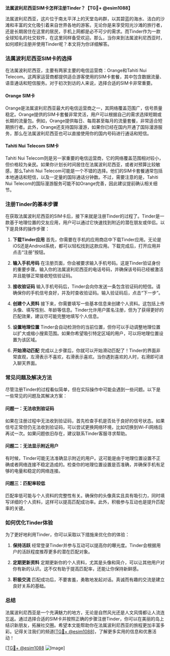 **法属波利尼西亚SIM卡怎样注册Tinder？【TG💪+ @esim1088】**

法属波利尼西亚，这片位于南太平洋上的天堂岛屿群，以其碧蓝的海水、洁白的沙滩和丰富的文化吸引着来自世界各地的游客。无论你是来享受阳光沙滩的旅行者，还是长期居住在这里的居民，手机上网都是必不可少的需求。而Tinder作为一款全球知名的社交软件，在这里同样备受欢迎。那么，当你来到法属波利尼西亚时，如何顺利注册并使用Tinder呢？本文将为你详细解答。

### 法属波利尼西亚SIM卡的选择

在法属波利尼西亚，主要有两家主要的电信运营商：Orange和Tahiti Nui Telecom。这两家运营商都提供适合游客使用的SIM卡套餐，其中包含数据流量、语音通话和短信服务。对于初次到访的人来说，选择合适的SIM卡非常重要。

#### Orange SIM卡
Orange是法属波利尼西亚最大的电信运营商之一，其网络覆盖范围广，信号质量稳定。Orange提供的SIM卡套餐非常灵活，用户可以根据自己的需求选择短期或长期的流量包。例如，Orange提供每日、每周甚至每月的流量套餐，非常适合短期旅行者。此外，Orange还支持国际漫游，如果你已经在国内开通了国际漫游服务，那么在法属波利尼西亚也可以直接使用你的国内号码进行通话和短信。

#### Tahiti Nui Telecom SIM卡
Tahiti Nui Telecom则是另一家重要的电信运营商，它的网络覆盖范围相对较小，但价格较为亲民。如果你计划长时间居住在法属波利尼西亚，或者对预算比较敏感，那么Tahiti Nui Telecom可能是一个不错的选择。他们的SIM卡套餐通常包括本地通话和短信，以及一定量的国际通话分钟数。不过，需要注意的是，Tahiti Nui Telecom的国际漫游服务可能不如Orange完善，因此建议提前确认相关细节。

### 注册Tinder的基本步骤

在获取法属波利尼西亚的SIM卡后，接下来就是注册Tinder的过程了。Tinder是一款基于地理位置的交友应用，用户可以通过它快速找到附近的潜在朋友或伴侣。以下是具体的操作步骤：

1. **下载Tinder应用**
   首先，你需要在手机的应用商店中下载Tinder应用。无论是iOS还是Android系统，都可以轻松找到这款应用。下载完成后，打开应用并点击“注册”按钮。

2. **输入手机号码**
   在注册页面，你会被要求输入手机号码。这是Tinder验证身份的重要步骤。输入你的法属波利尼西亚的电话号码，并确保该号码已经被激活并且能够正常接收短信验证码。

3. **接收验证码**
   输入手机号码后，Tinder会向你发送一条包含验证码的短信。请确保你的手机信号良好，并及时查收验证码。输入验证码后，点击“下一步”。

4. **创建个人资料**
   接下来，你需要填写一些基本信息来创建个人资料。这包括上传头像、填写性别、年龄等信息。Tinder允许用户匿名注册，但为了获得更好的匹配效果，建议尽可能完整地填写个人信息。

5. **设置地理位置**
   Tinder会自动检测你的当前位置，但你可以手动调整地理位置以扩大或缩小搜索范围。如果你希望吸引特定区域的用户，可以将地理位置设置为该区域。

6. **开始滑动匹配**
   完成以上步骤后，你就可以开始滑动匹配了！Tinder的界面非常直观，左滑表示不喜欢，右滑表示喜欢。当你遇到喜欢的人时，右滑即可进入聊天界面。

### 常见问题及解决方法

尽管注册Tinder的过程看似简单，但在实际操作中可能会遇到一些问题。以下是一些常见的问题及其解决方案：

#### 问题一：无法收到验证码
如果在注册过程中无法收到验证码，首先检查手机是否处于良好的信号状态。如果信号正常但仍无法收到验证码，可以尝试更换网络环境，比如切换到Wi-Fi网络后再试一次。如果问题依旧存在，建议联系Tinder客服寻求帮助。

#### 问题二：无法显示附近用户
有时候，Tinder可能无法准确显示附近的用户。这可能是由于地理位置设置不正确或者网络连接不稳定造成的。检查你的地理位置设置是否准确，并确保手机有足够的电量和稳定的网络连接。

#### 问题三：匹配率较低
匹配率低可能与个人资料的完整性有关。确保你的头像真实且具有吸引力，同时填写详细的个人资料，这样可以提高匹配成功率。此外，积极参与互动也是提升匹配率的关键。

### 如何优化Tinder体验

为了更好地利用Tinder，你可以采取以下措施来优化你的体验：

1. **保持活跃**
   经常登录Tinder并参与互动可以提高你的曝光度。Tinder会根据用户的活跃程度推荐更多的潜在匹配对象。

2. **定期更新资料**
   定期更新你的个人资料，尤其是头像和简介，可以让其他用户对你有新的认识。这不仅有助于提高匹配率，还能让你保持新鲜感。

3. **积极交流**
   匹配成功后，不要害羞，勇敢地发起对话。真诚而有趣的交流是建立良好关系的基础。

### 总结

法属波利尼西亚是一个充满魅力的地方，无论是自然风光还是人文风情都让人流连忘返。通过选择合适的SIM卡并按照正确的步骤注册Tinder，你可以在美丽的岛上结识新朋友，拓展社交圈。希望本文能帮助你在法属波利尼西亚的旅程更加丰富多彩。记得关注我们的频道[[TG💪+ @esim1088](https://t.me/s/esim1088)]，了解更多实用的信息和优惠活动！

[[TG💪+ @esim1088](https://t.me/s/esim1088) ![Image](https://i.postimg.cc/4NQfJmqS/Snipaste-2025-05-13-00-14-12.png)]